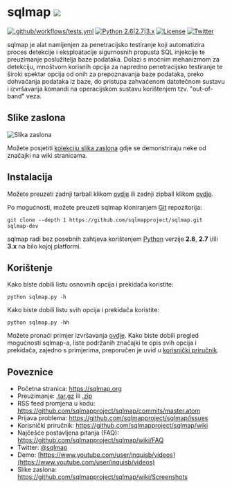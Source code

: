# sqlmap ![](https://i.imgur.com/fe85aVR.png)

[![.github/workflows/tests.yml](https://github.com/sqlmapproject/sqlmap/actions/workflows/tests.yml/badge.svg)](https://github.com/sqlmapproject/sqlmap/actions/workflows/tests.yml) [![Python 2.6|2.7|3.x](https://img.shields.io/badge/python-2.6|2.7|3.x-yellow.svg)](https://www.python.org/) [![License](https://img.shields.io/badge/license-GPLv2-red.svg)](https://raw.githubusercontent.com/sqlmapproject/sqlmap/master/LICENSE) [![Twitter](https://img.shields.io/badge/twitter-@sqlmap-blue.svg)](https://twitter.com/sqlmap)

sqlmap je alat namijenjen za penetracijsko testiranje koji automatizira proces detekcije i eksploatacije sigurnosnih
propusta SQL injekcije te preuzimanje poslužitelja baze podataka. Dolazi s moćnim mehanizmom za detekciju, mnoštvom
korisnih opcija za napredno penetracijsko testiranje te široki spektar opcija od onih za prepoznavanja baze podataka,
preko dohvaćanja podataka iz baze, do pristupa zahvaćenom datotečnom sustavu i izvršavanja komandi na operacijskom
sustavu korištenjem tzv. "out-of-band" veza.

Slike zaslona
----

![Slika zaslona](https://raw.github.com/wiki/sqlmapproject/sqlmap/images/sqlmap_screenshot.png)

Možete posjetiti [kolekciju slika zaslona](https://github.com/sqlmapproject/sqlmap/wiki/Screenshots) gdje se
demonstriraju neke od značajki na wiki stranicama.

Instalacija
----

Možete preuzeti zadnji tarball klikom [ovdje](https://github.com/sqlmapproject/sqlmap/tarball/master) ili zadnji zipball
klikom [ovdje](https://github.com/sqlmapproject/sqlmap/zipball/master).

Po mogućnosti, možete preuzeti sqlmap kloniranjem [Git](https://github.com/sqlmapproject/sqlmap) repozitorija:

    git clone --depth 1 https://github.com/sqlmapproject/sqlmap.git sqlmap-dev

sqlmap radi bez posebnih zahtjeva korištenjem [Python](https://www.python.org/download/) verzije **2.6**, **2.7** i/ili
**3.x** na bilo kojoj platformi.

Korištenje
----

Kako biste dobili listu osnovnih opcija i prekidača koristite:

    python sqlmap.py -h

Kako biste dobili listu svih opcija i prekidača koristite:

    python sqlmap.py -hh

Možete pronaći primjer izvršavanja [ovdje](https://asciinema.org/a/46601).
Kako biste dobili pregled mogućnosti sqlmap-a, liste podržanih značajki te opis svih opcija i prekidača, zajedno s
primjerima, preporučen je uvid u [korisnički priručnik](https://github.com/sqlmapproject/sqlmap/wiki/Usage).

Poveznice
----

* Početna stranica: https://sqlmap.org
* Preuzimanje: [.tar.gz](https://github.com/sqlmapproject/sqlmap/tarball/master)
  ili [.zip](https://github.com/sqlmapproject/sqlmap/zipball/master)
* RSS feed promjena u kodu: https://github.com/sqlmapproject/sqlmap/commits/master.atom
* Prijava problema: https://github.com/sqlmapproject/sqlmap/issues
* Korisnički priručnik: https://github.com/sqlmapproject/sqlmap/wiki
* Najčešće postavljena pitanja (FAQ): https://github.com/sqlmapproject/sqlmap/wiki/FAQ
* Twitter: [@sqlmap](https://twitter.com/sqlmap)
* Demo: [https://www.youtube.com/user/inquisb/videos](https://www.youtube.com/user/inquisb/videos)
* Slike zaslona: https://github.com/sqlmapproject/sqlmap/wiki/Screenshots
